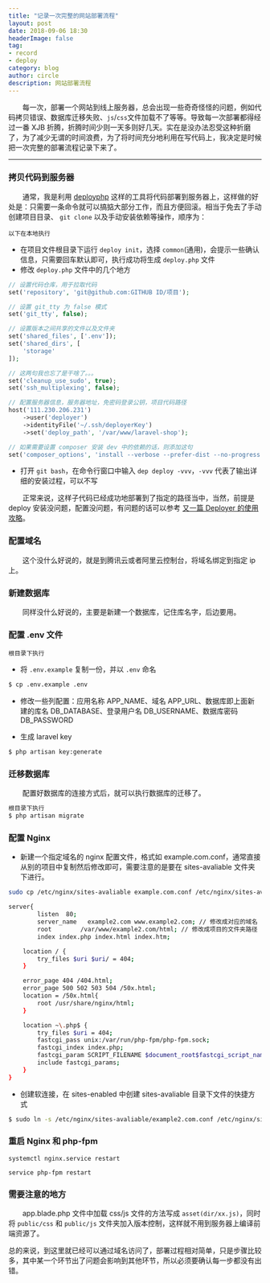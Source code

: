 ```yaml
---
title: "记录一次完整的网站部署流程"
layout: post
date: 2018-09-06 18:30
headerImage: false
tag:
- record
- deploy
category: blog
author: circle
description: 网站部署流程
---
```


&emsp;&emsp;每一次，部署一个网站到线上服务器，总会出现一些奇奇怪怪的问题，例如代码拷贝错误、数据库迁移失败、`js`/`css`文件加载不了等等。导致每一次部署都得经过一番 XJB 折腾，折腾时间少则一天多则好几天。实在是没办法忍受这种折磨了，为了减少无谓的时间浪费，为了将时间充分地利用在写代码上，我决定是时候把一次完整的部署流程记录下来了。

---
### 拷贝代码到服务器

&emsp;&emsp;通常，我是利用 [deployphp](https://deployer.org/) 这样的工具将代码部署到服务器上，这样做的好处是：只需要一条命令就可以搞掂大部分工作，而且方便回滚。相当于免去了手动创建项目目录、 `git clone` 以及手动安装依赖等操作，顺序为：

```
以下在本地执行
```
* 在项目文件根目录下运行 `deploy init`，选择 `common`(通用)，会提示一些确认信息，只需要回车默认即可，执行成功将生成 `deploy.php` 文件
* 修改 `deploy.php` 文件中的几个地方

```php
// 设置代码仓库，用于拉取代码
set('repository', 'git@github.com:GITHUB ID/项目');

// 设置 git_tty 为 false 模式
set('git_tty', false);

// 设置版本之间共享的文件以及文件夹
set('shared_files', ['.env']);
set('shared_dirs', [
    'storage'
]);

// 这两句我也忘了是干啥了。。。
set('cleanup_use_sudo', true);
set('ssh_multiplexing', false);

// 配置服务器信息，服务器地址，免密码登录公钥，项目代码路径
host('111.230.206.231')
    ->user('deployer')
    ->identityFile('~/.ssh/deployerKey')
    ->set('deploy_path', '/var/www/laravel-shop');

// 如果需要设置 composer 安装 dev 中的依赖的话，则添加这句
set('composer_options', 'install --verbose --prefer-dist --no-progress --no-interaction --optimize-autoloader');
```
* 打开 `git bash`，在命令行窗口中输入 `dep deploy -vvv`，`-vvv` 代表了输出详细的安装过程，可以不写

&emsp;&emsp;正常来说，这样子代码已经成功地部署到了指定的路径当中，当然，前提是 deploy 安装没问题，配置没问题，有问题的话可以参考 [又一篇 Deployer 的使用攻略](https://overtrue.me/articles/2018/06/deployer-guide.html)。

### 配置域名

&emsp;&emsp;这个没什么好说的，就是到腾讯云或者阿里云控制台，将域名绑定到指定 ip 上。

### 新建数据库

&emsp;&emsp;同样没什么好说的，主要是新建一个数据库，记住库名字，后边要用。

### 配置 .env 文件
```
根目录下执行
```

* 将 `.env.example` 复制一份，并以 `.env` 命名
```bash
$ cp .env.example .env
```

* 修改一些列配置：应用名称 APP_NAME、域名 APP_URL、数据库即上面新建的库名 DB_DATABASE、登录用户名 DB_USERNAME、数据库密码 DB_PASSWORD

* 生成 laravel key
```bash
$ php artisan key:generate
```

### 迁移数据库

&emsp;&emsp;配置好数据库的连接方式后，就可以执行数据库的迁移了。
```bash
根目录下执行
$ php artisan migrate
```

### 配置 Nginx

* 新建一个指定域名的 nginx 配置文件，格式如 example.com.conf，通常直接从别的项目中复制然后修改即可，需要注意的是要在 sites-avaliable 文件夹下进行。

```bash
sudo cp /etc/nginx/sites-avaliable example.com.conf /etc/nginx/sites-avaliable example2.com.conf

server{
        listen	80;
        server_name   example2.com www.example2.com; // 修改成对应的域名
        root        /var/www/example2.com/html; // 修改成项目的文件夹路径
        index index.php index.html index.htm;

    location / {
        try_files $uri $uri/ = 404;
    }

    error_page 404 /404.html;
    error_page 500 502 503 504 /50x.html;
    location = /50x.html{
        root /usr/share/nginx/html;
    }

    location ~\.php$ {
        try_files $uri = 404;
        fastcgi_pass unix:/var/run/php-fpm/php-fpm.sock;
        fastcgi_index index.php;
        fastcgi_param SCRIPT_FILENAME $document_root$fastcgi_script_name;
        include fastcgi_params;
    }
}
```

* 创建软连接，在 sites-enabled 中创建 sites-avaliable 目录下文件的快捷方式

```bash
$ sudo ln -s /etc/nginx/sites-avaliable/example2.com.conf /etc/nginx/sites-enabled/example2.com.conf
```

### 重启 Nginx 和 php-fpm

```
systemctl nginx.service restart

service php-fpm restart
```

### 需要注意的地方

&emsp;&emsp;app.blade.php 文件中加载 css/js 文件的方法写成 `asset(dir/xx.js)`，同时将 `public/css` 和 `public/js` 文件夹加入版本控制，这样就不用到服务器上编译前端资源了。


总的来说，到这里就已经可以通过域名访问了，部署过程相对简单，只是步骤比较多，其中某一个环节出了问题会影响到其他环节，所以必须要确认每一步都没有出错。
